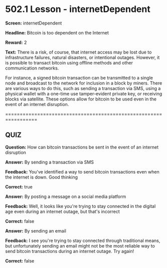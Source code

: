 # 502.1 Lesson - internetDependent

**Screen:** internetDependent

**Headline:** Bitcoin is too dependent on the Internet

**Reward:** 2

**Text:** There is a risk, of course, that internet access may be lost due to infrastructure failures, natural disasters, or intentional outages. However, it is possible to transact bitcoin using offline methods and other communication networks.

For instance, a signed bitcoin transaction can be transmitted to a single node and broadcast to the network for inclusion in a block by miners. There are various ways to do this, such as sending a transaction via SMS, using a physical wallet with a one-time use tamper-evident private key, or receiving blocks via satellite. These options allow for bitcoin to be used even in the event of an internet disruption.


=================================================================

## QUIZ

**Question:** How can bitcoin transactions be sent in the event of an internet disruption


**Answer:** By sending a transaction via SMS

**Feedback:** You&#x27;ve identified a way to send bitcoin transactions even when the internet is down. Good thinking

**Correct:** true

**Answer:** By posting a message on a social media platform

**Feedback:** Well, it looks like you&#x27;re trying to stay connected in the digital age even during an internet outage, but that&#x27;s incorrect

**Correct:** false

**Answer:** By sending an email

**Feedback:** I see you&#x27;re trying to stay connected through traditional means, but unfortunately sending an email might not be the most reliable way to send bitcoin transactions during an internet outage. Try again!

**Correct:** false


<figure><img src="../.gitbook/assets/502-01.png" alt=""><figcaption></figcaption></figure>

